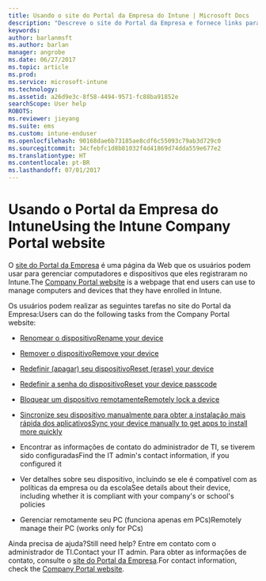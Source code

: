 ```yaml
---
title: Usando o site do Portal da Empresa do Intune | Microsoft Docs
description: "Descreve o site do Portal da Empresa e fornece links para as etapas de tarefas que os usuários finais podem realizar no site"
keywords: 
author: barlanmsft
ms.author: barlan
manager: angrobe
ms.date: 06/27/2017
ms.topic: article
ms.prod: 
ms.service: microsoft-intune
ms.technology: 
ms.assetid: a26d9e3c-8f58-4494-9571-fc88ba91852e
searchScope: User help
ROBOTS: 
ms.reviewer: jieyang
ms.suite: ems
ms.custom: intune-enduser
ms.openlocfilehash: 90168dae6b73185ae8cdf6c55093c79ab3d729c0
ms.sourcegitcommit: 34cfebfc1d8b81032f4d41869d74dda559e677e2
ms.translationtype: HT
ms.contentlocale: pt-BR
ms.lasthandoff: 07/01/2017
---
```

# <span data-ttu-id="9206d-103">Usando o Portal da Empresa do Intune</span><span class="sxs-lookup"><span data-stu-id="9206d-103">Using the Intune Company Portal website</span></span>
<a id="using-the-intune-company-portal-website" class="xliff"></a>
<span data-ttu-id="9206d-104">O [site do Portal da Empresa](https://portal.manage.microsoft.com) é uma página da Web que os usuários podem usar para gerenciar computadores e dispositivos que eles registraram no Intune.</span><span class="sxs-lookup"><span data-stu-id="9206d-104">The [Company Portal website](https://portal.manage.microsoft.com) is a webpage that end users can use to manage computers and devices that they have enrolled in Intune.</span></span>

<span data-ttu-id="9206d-105">Os usuários podem realizar as seguintes tarefas no site do Portal da Empresa:</span><span class="sxs-lookup"><span data-stu-id="9206d-105">Users can do the following tasks from the Company Portal website:</span></span>

-   [<span data-ttu-id="9206d-106">Renomear o dispositivo</span><span class="sxs-lookup"><span data-stu-id="9206d-106">Rename your device</span></span>](rename-your-device-cpwebsite.md)

-   [<span data-ttu-id="9206d-107">Remover o dispositivo</span><span class="sxs-lookup"><span data-stu-id="9206d-107">Remove your device</span></span>](remove-your-device-cpwebsite.md)

-   [<span data-ttu-id="9206d-108">Redefinir (apagar) seu dispositivo</span><span class="sxs-lookup"><span data-stu-id="9206d-108">Reset (erase) your device</span></span>](reset-erase-your-device-cpwebsite.md)

-   [<span data-ttu-id="9206d-109">Redefinir a senha do dispositivo</span><span class="sxs-lookup"><span data-stu-id="9206d-109">Reset your device passcode</span></span>](reset-your-passcode-cpwebsite.md)

-   [<span data-ttu-id="9206d-110">Bloquear um dispositivo remotamente</span><span class="sxs-lookup"><span data-stu-id="9206d-110">Remotely lock a device</span></span>](remote-lock-your-device-cpwebsite.md)

-   [<span data-ttu-id="9206d-111">Sincronize seu dispositivo manualmente para obter a instalação mais rápida dos aplicativos</span><span class="sxs-lookup"><span data-stu-id="9206d-111">Sync your device manually to get apps to install more quickly</span></span>](sync-your-device-manually-cpwebsite.md)

-   <span data-ttu-id="9206d-112">Encontrar as informações de contato do administrador de TI, se tiverem sido configuradas</span><span class="sxs-lookup"><span data-stu-id="9206d-112">Find the IT admin's contact information, if you configured it</span></span>

-   <span data-ttu-id="9206d-113">Ver detalhes sobre seu dispositivo, incluindo se ele é compatível com as políticas da empresa ou da escola</span><span class="sxs-lookup"><span data-stu-id="9206d-113">See details about their device, including whether it is compliant with your company's or school's policies</span></span>

-   <span data-ttu-id="9206d-114">Gerenciar remotamente seu PC (funciona apenas em PCs)</span><span class="sxs-lookup"><span data-stu-id="9206d-114">Remotely manage their PC (works only for PCs)</span></span>

<span data-ttu-id="9206d-115">Ainda precisa de ajuda?</span><span class="sxs-lookup"><span data-stu-id="9206d-115">Still need help?</span></span> <span data-ttu-id="9206d-116">Entre em contato com o administrador de TI.</span><span class="sxs-lookup"><span data-stu-id="9206d-116">Contact your IT admin.</span></span> <span data-ttu-id="9206d-117">Para obter as informações de contato, consulte o [site do Portal da Empresa](https://portal.manage.microsoft.com).</span><span class="sxs-lookup"><span data-stu-id="9206d-117">For contact information, check the [Company Portal website](https://portal.manage.microsoft.com).</span></span>
